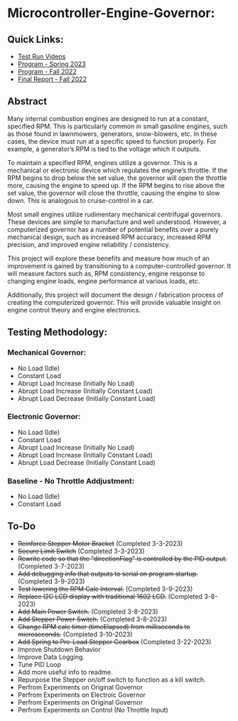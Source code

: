 # Microcontroller-Engine-Governor:
## Quick Links:
- [Test Run Videos](https://drive.google.com/drive/folders/1vf2UiMMJDWpa3UTO7wDQ3YrPN7G2oo9Z?usp=sharing)
- [Program - Spring 2023](https://github.com/december454/Microcontroller-Engine-Governor/blob/main/Contract%20Course%20-%20Spring%202023/Final-Program/Final-Program.ino)
- [Program - Fall 2022](https://github.com/december454/Microcontroller-Engine-Governor/blob/main/Contract%20Course%20-%20Fall%202022/Final%20Program%20-%20Different%20Versions/Final/Engine-Governor-Final-Commented/Engine-Governor-Final-Commented.ino)
- [Final Report - Fall 2022](https://github.com/december454/Microcontroller-Engine-Governor/blob/main/Final%20Reports/Microcontroller%20Based%20Engine%20Governor%20Simulator%20-%20Fall%202022.pdf)


## Abstract
Many internal combustion engines are designed to run at a constant, specified RPM. This is particularly common in small gasoline engines, such as those found in lawnmowers, generators, snow-blowers, etc. In these cases, the device must run at a specific speed to function properly. For example, a generator’s RPM is tied to the voltage which it outputs.

To maintain a specified RPM, engines utilize a governor. This is a mechanical or electronic device which regulates the engine’s throttle. If the RPM begins to drop below the set value, the governor will open the throttle more, causing the engine to speed up. If the RPM begins to rise above the set value, the governor will close the throttle, causing the engine to slow down. This is analogous to cruise-control in a car.

Most small engines utilize rudimentary mechanical centrifugal governors. These devices are simple to manufacture and well understood. However, a computerized governor has a number of potential benefits over a purely mechanical design, such as increased RPM accuracy, increased RPM precision, and improved engine reliability / consistency.

This project will explore these benefits and measure how much of an improvement is gained by transitioning to a computer-controlled governor. It will measure factors such as, RPM consistency, engine response to changing engine loads, engine performance at various loads, etc. 

Additionally, this project will document the design / fabrication process of creating the computerized governor. This will provide valuable insight on engine control theory and engine electronics.

## Testing Methodology:
### Mechanical Governor:
- No Load (Idle)
- Constant Load
- Abrupt Load Increase (Initially No Load)
- Abrupt Load Increase (Initially Constant Load)
- Abrupt Load Decrease (Initially Constant Load)
### Electronic Governor:
- No Load (Idle)
- Constant Load
- Abrupt Load Increase (Initially No Load)
- Abrupt Load Increase (Initially Constant Load)
- Abrupt Load Decrease (Initially Constant Load)
### Baseline - No Throttle Addjustment:
- No Load (Idle)
- Constant Load

## To-Do
- ~~Reinforce Stepper Motor Bracket~~ (Completed 3-3-2023)
- ~~Secure Limit Switch~~ (Completed 3-3-2023)
- ~~Rewrite code so that the "directionFlag" is controlled by the PID output.~~ (Completed 3-7-2023)
- ~~Add debugging info that outputs to serial on program startup.~~ (Completed 3-9-2023)
- ~~Test lowering the RPM Calc Interval.~~ (Completed 3-9-2023)
- ~~Replace I2C LCD display with traditional 1602 LCD.~~ (Completed 3-8-2023)
- ~~Add Main Power Switch.~~ (Completed 3-8-2023)
- ~~Add Stepper Power Switch.~~ (Completed 3-8-2023)
- ~~Change RPM calc timer (timeElapsed) from milliseconds to microseconds.~~ (Completed 3-10-2023)
- ~~Add Spring to Pre-Load Stepper Gearbox~~ (Completed 3-22-2023)
- Improve Shutdown Behavior
- Improve Data Logging.
- Tune PID Loop
- Add more useful info to readme.
- Repurpose the Stepper on/off switch to function as a kill switch.
- Perfrom Experiments on Original Governor
- Perfrom Experiments on Electroic Governor
- Perfrom Experiments on Original Governor
- Perfrom Experiments on Control (No Throttle Input)

